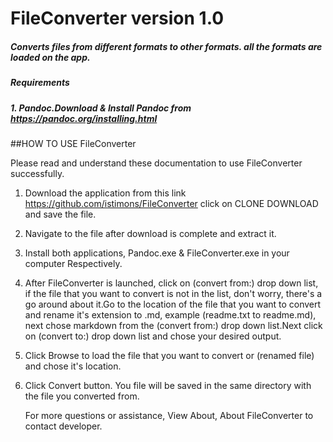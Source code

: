 # FileConverter version 1.0
##### Converts files from different formats to other formats. all the formats are loaded on the app.
##### Requirements
##### 1. Pandoc.Download & Install Pandoc from https://pandoc.org/installing.html

##HOW TO USE FileConverter

Please read and understand these documentation to use FileConverter successfully.

 1. Download the application from this link https://github.com/istimons/FileConverter
    click on CLONE DOWNLOAD and save the file.
    
 2. Navigate to the file after download is complete and extract it.
 
 3. Install both applications, Pandoc.exe & FileConverter.exe in your computer 
    Respectively.
    
 4. After FileConverter is launched, click on (convert from:) drop down list,
    if the file that you want to convert is not in the list, don't worry, there's a go
    around about it.Go to the location of the file that you want to convert and rename
    it's extension to .md, example (readme.txt to readme.md), next chose markdown from
    the (convert from:) drop down list.Next click on (convert to:) drop down list
      and chose your desired output.

 5. Click Browse to load the file that you want to convert or (renamed file)  
    and chose it's location.

 7. Click Convert button. 
    You file will be saved in the same directory with the file you converted from.

    For more questions or assistance, View About, About FileConverter to
    contact developer.
                              
